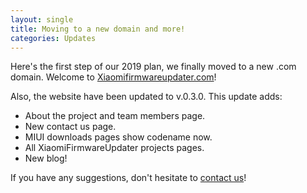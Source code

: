 ```yaml
---
layout: single
title: Moving to a new domain and more!
categories: Updates
---
```


Here's the first step of our 2019 plan, we finally moved to a new .com domain. Welcome to [Xiaomifirmwareupdater.com](https://xiaomifirmwareupdater.com)!

Also, the website have been updated to v.0.3.0. This update adds:
* About the project and team members page.
* New contact us page.
* MIUI downloads pages show codename now.
* All XiaomiFirmwareUpdater projects pages.
* New blog!

If you have any suggestions, don't hesitate to [contact us](https://xiaomifirmwareupdater.com/contact-us/)!
